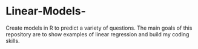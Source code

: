 # Linear-Models-
Create models in R to predict a variety of questions.
The main goals of this repository are to show examples of linear regression and build my coding skills.
